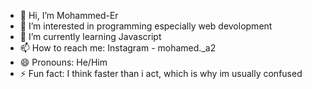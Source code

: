 - 👋 Hi, I’m Mohammed-Er
- 👀 I’m interested in programming especially web devolopment
- 🌱 I’m currently learning Javascript
- 📫 How to reach me: Instagram - mohamed._a2
- 😄 Pronouns: He/Him
- ⚡ Fun fact: I think faster than i act, which is why im usually confused


